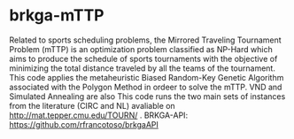 # brkga-mTTP
Related to sports scheduling problems, the Mirrored Traveling Tournament Problem
(mTTP) is an optimization problem classified as NP-Hard which aims to produce the schedule of
sports tournaments with the objective of minimizing the total distance traveled by all the teams
of the tournament. This code applies the metaheuristic Biased
Random-Key Genetic Algorithm associated with the Polygon Method in ordeer to solve the mTTP. VND and Simulated Annealing are also This code runs the two main sets of instances from the literature (CIRC and NL) avaliable on http://mat.tepper.cmu.edu/TOURN/ .
BRKGA-API: https://github.com/rfrancotoso/brkgaAPI 
